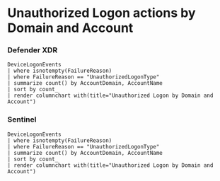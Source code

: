 # Unauthorized Logon actions by Domain and Account

### Defender XDR

```
DeviceLogonEvents
| where isnotempty(FailureReason)
| where FailureReason == "UnauthorizedLogonType"
| summarize count() by AccountDomain, AccountName
| sort by count_
| render columnchart with(title="Unauthorized Logon by Domain and Account")
```
### Sentinel
```
DeviceLogonEvents
| where isnotempty(FailureReason)
| where FailureReason == "UnauthorizedLogonType"
| summarize count() by AccountDomain, AccountName
| sort by count_
| render columnchart with(title="Unauthorized Logon by Domain and Account")
```



